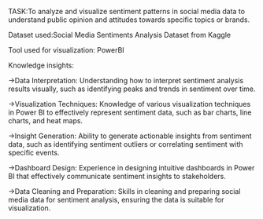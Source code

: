 TASK:To analyze and visualize sentiment patterns in social media data to understand public opinion and attitudes towards specific topics or brands.

Dataset used:Social Media Sentiments Analysis Dataset from Kaggle

Tool used for visualization: PowerBI

Knowledge insights:

->Data Interpretation: Understanding how to interpret sentiment analysis results visually, such as identifying peaks and trends in sentiment over time.

->Visualization Techniques: Knowledge of various visualization techniques in Power BI to effectively represent sentiment data, such as bar charts, line charts, and heat maps.

->Insight Generation: Ability to generate actionable insights from sentiment data, such as identifying sentiment outliers or correlating sentiment with specific events.

->Dashboard Design: Experience in designing intuitive dashboards in Power BI that effectively communicate sentiment insights to stakeholders.

->Data Cleaning and Preparation: Skills in cleaning and preparing social media data for sentiment analysis, ensuring the data is suitable for visualization.

